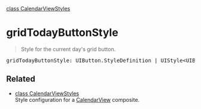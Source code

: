 [class CalendarViewStyles](CalendarViewStyles.md)

# gridTodayButtonStyle

> Style for the current day's grid button.

<pre class="docgen_signature">gridTodayButtonStyle: UIButton.StyleDefinition | UIStyle&lt;UIButton.StyleDefinition&gt;;</pre>

## Related

- [<!--{ref:class}-->class CalendarViewStyles](CalendarViewStyles.md) \
    Style configuration for a [CalendarView](CalendarView.md) composite.
